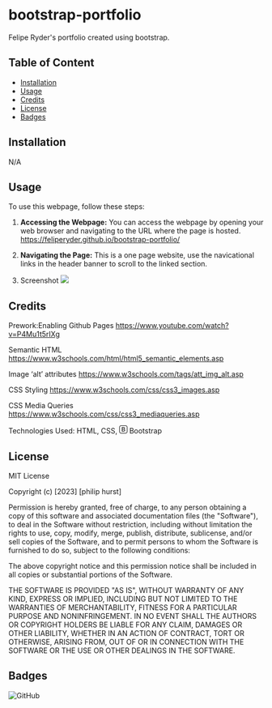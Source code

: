 # bootstrap-portfolio
Felipe Ryder's portfolio created using bootstrap.

## Table of Content

* [Installation](#installation)
* [Usage](#usage)
* [Credits](#credits)
* [License](#license)
* [Badges](#badges)


## Installation

N/A


## Usage 

To use this webpage, follow these steps:

1. **Accessing the Webpage:** You can access the webpage by opening your web browser and navigating to the URL where the page is hosted.
https://feliperyder.github.io/bootstrap-portfolio/

2. **Navigating the Page:** This is a one page website, use the navicational links in the header banner to scroll to the linked section.

3. Screenshot
![](MISSING)

## Credits

Prework:Enabling Github Pages
https://www.youtube.com/watch?v=P4Mu1t5rIXg

Semantic HTML
https://www.w3schools.com/html/html5_semantic_elements.asp

Image ‘alt’ attributes
https://www.w3schools.com/tags/att_img_alt.asp

CSS Styling
https://www.w3schools.com/css/css3_images.asp

CSS Media Queries
https://www.w3schools.com/css/css3_mediaqueries.asp

Technologies Used: HTML, CSS,
<svg xmlns="http://www.w3.org/2000/svg" width="16" height="16" fill="currentColor" class="bi bi-bootstrap" viewBox="0 0 16 16">
  <path d="M5.062 12h3.475c1.804 0 2.888-.908 2.888-2.396 0-1.102-.761-1.916-1.904-2.034v-.1c.832-.14 1.482-.93 1.482-1.816 0-1.3-.955-2.11-2.542-2.11H5.062V12zm1.313-4.875V4.658h1.78c.973 0 1.542.457 1.542 1.237 0 .802-.604 1.23-1.764 1.23H6.375zm0 3.762V8.162h1.822c1.236 0 1.887.463 1.887 1.348 0 .896-.627 1.377-1.811 1.377H6.375z"/>
  <path d="M0 4a4 4 0 0 1 4-4h8a4 4 0 0 1 4 4v8a4 4 0 0 1-4 4H4a4 4 0 0 1-4-4V4zm4-3a3 3 0 0 0-3 3v8a3 3 0 0 0 3 3h8a3 3 0 0 0 3-3V4a3 3 0 0 0-3-3H4z"/>
</svg> Bootstrap

## License

MIT License

Copyright (c) [2023] [philip hurst]

Permission is hereby granted, free of charge, to any person obtaining a copy
of this software and associated documentation files (the "Software"), to deal
in the Software without restriction, including without limitation the rights
to use, copy, modify, merge, publish, distribute, sublicense, and/or sell
copies of the Software, and to permit persons to whom the Software is
furnished to do so, subject to the following conditions:

The above copyright notice and this permission notice shall be included in all
copies or substantial portions of the Software.

THE SOFTWARE IS PROVIDED "AS IS", WITHOUT WARRANTY OF ANY KIND, EXPRESS OR
IMPLIED, INCLUDING BUT NOT LIMITED TO THE WARRANTIES OF MERCHANTABILITY,
FITNESS FOR A PARTICULAR PURPOSE AND NONINFRINGEMENT. IN NO EVENT SHALL THE
AUTHORS OR COPYRIGHT HOLDERS BE LIABLE FOR ANY CLAIM, DAMAGES OR OTHER
LIABILITY, WHETHER IN AN ACTION OF CONTRACT, TORT OR OTHERWISE, ARISING FROM,
OUT OF OR IN CONNECTION WITH THE SOFTWARE OR THE USE OR OTHER DEALINGS IN THE
SOFTWARE.

## Badges

![GitHub](https://img.shields.io/github/license/feliperyder/horiseon)